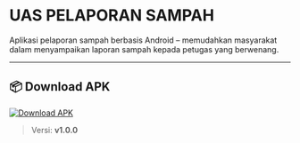 # UAS PELAPORAN SAMPAH

Aplikasi pelaporan sampah berbasis Android – memudahkan masyarakat dalam menyampaikan laporan sampah kepada petugas yang berwenang.

---

## 📦 Download APK

[![Download APK](https://img.shields.io/badge/Download-APK-blue.svg?style=for-the-badge&logo=android)](https://github.com/Afrizal8/UAS_PEMMOB_PELAPORAN-SAMPAH/releases/download/v1.0.0/app-release.apk)

> Versi: **v1.0.0** 
